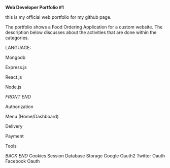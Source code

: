 
**Web Developer Portfolio #1**
  <p>this is my official web portfolio for my github page.<br>


<p>The portfolio shows a Food Ordering Application for a custom website. The description below discusses about the activities that are done within the categories.<br>

LANGUAGE:

  <p>Mongodb<br>
  <p>Express.js<br>
  <p>React.js<br>
  <p>Node.js<br>



*FRONT END*
   <p>Authorization<br>
   <p>Menu (Home/Dashboard)<br>
   <p>Delivery<br>
   <p>Payment<br>
   <p>Tools<br>


*BACK END*
  Cookies
  Session
  Database Storage
  Google Oauth2
  Twitter Oauth
  Facebook Oauth

